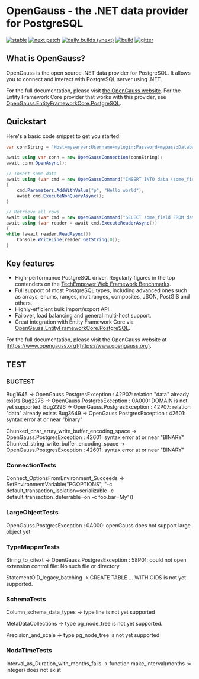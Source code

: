 # OpenGauss - the .NET data provider for PostgreSQL

[![stable](https://img.shields.io/nuget/v/OpenGauss.svg?label=stable)](https://www.nuget.org/packages/OpenGauss/)
[![next patch](https://img.shields.io/myget/opengauss/v/opengauss.svg?label=next%20patch)](https://www.myget.org/feed/opengauss/package/nuget/OpenGauss)
[![daily builds (vnext)](https://img.shields.io/myget/opengauss-unstable/v/opengauss.svg?label=unstable)](https://www.myget.org/feed/opengauss-unstable/package/nuget/OpenGauss)
[![build](https://img.shields.io/github/workflow/status/opengauss/opengauss/Build)](https://github.com/opengauss/opengauss/actions)
[![gitter](https://img.shields.io/badge/gitter-join%20chat-brightgreen.svg)](https://gitter.im/opengauss/opengauss)

## What is OpenGauss?

OpenGauss is the open source .NET data provider for PostgreSQL. It allows you to connect and interact with PostgreSQL server using .NET.

For the full documentation, please visit [the OpenGauss website](https://www.opengauss.org). For the Entity Framework Core provider that works with this provider, see [OpenGauss.EntityFrameworkCore.PostgreSQL](https://github.com/opengauss/efcore.pg).

## Quickstart

Here's a basic code snippet to get you started:

```csharp
var connString = "Host=myserver;Username=mylogin;Password=mypass;Database=mydatabase";

await using var conn = new OpenGaussConnection(connString);
await conn.OpenAsync();

// Insert some data
await using (var cmd = new OpenGaussCommand("INSERT INTO data (some_field) VALUES (@p)", conn))
{
    cmd.Parameters.AddWithValue("p", "Hello world");
    await cmd.ExecuteNonQueryAsync();
}

// Retrieve all rows
await using (var cmd = new OpenGaussCommand("SELECT some_field FROM data", conn))
await using (var reader = await cmd.ExecuteReaderAsync())
{
while (await reader.ReadAsync())
    Console.WriteLine(reader.GetString(0));
}
```

## Key features

* High-performance PostgreSQL driver. Regularly figures in the top contenders on the [TechEmpower Web Framework Benchmarks](https://www.techempower.com/benchmarks/).
* Full support of most PostgreSQL types, including advanced ones such as arrays, enums, ranges, multiranges, composites, JSON, PostGIS and others.
* Highly-efficient bulk import/export API.
* Failover, load balancing and general multi-host support.
* Great integration with Entity Framework Core via [OpenGauss.EntityFrameworkCore.PostgreSQL](https://www.nuget.org/packages/OpenGauss.EntityFrameworkCore.PostgreSQL).

For the full documentation, please visit the OpenGauss website at [https://www.opengauss.org](https://www.opengauss.org).



## TEST

### BUGTEST

Bug1645 -> OpenGauss.PostgresException : 42P07: relation "data" already exists
Bug2278 -> OpenGauss.PostgresException : 0A000: DOMAIN is not yet supported.
Bug2296 -> OpenGauss.PostgresException : 42P07: relation "data" already exists
Bug3649 -> OpenGauss.PostgresException : 42601: syntax error at or near "binary"

Chunked_char_array_write_buffer_encoding_space -> OpenGauss.PostgresException : 42601: syntax error at or near "BINARY"
Chunked_string_write_buffer_encoding_space -> OpenGauss.PostgresException : 42601: syntax error at or near "BINARY"

###  ConnectionTests

Connect_OptionsFromEnvironment_Succeeds -> SetEnvironmentVariable("PGOPTIONS", "-c default_transaction_isolation=serializable -c default_transaction_deferrable=on -c foo.bar=My"))

### LargeObjectTests 

OpenGauss.PostgresException : 0A000: openGauss does not support large object yet

### TypeMapperTests

String_to_citext -> OpenGauss.PostgresException : 58P01: could not open extension control file: No such file or directory


StatementOID_legacy_batching -> CREATE TABLE ... WITH OIDS is not yet supported.


### SchemaTests

Column_schema_data_types -> type line is not yet supported

MetaDataCollections -> type pg_node_tree is not yet supported.

Precision_and_scale -> type pg_node_tree is not yet supported

### NodaTimeTests

Interval_as_Duration_with_months_fails -> function make_interval(months := integer) does not exist